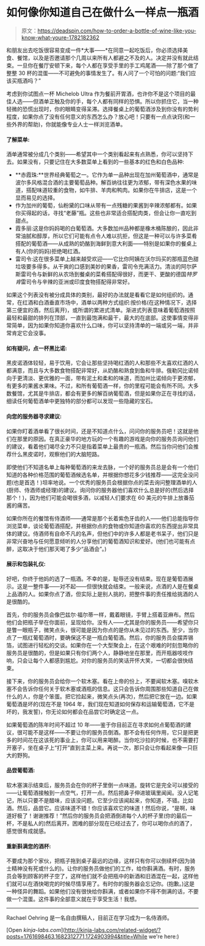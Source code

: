 # 如何像你知道自己在做什么一样点一瓶酒

> 原文：<https://deadspin.com/how-to-order-a-bottle-of-wine-like-you-know-what-youre-1782182362>

和朋友出去吃饭很容易变成一件*大事——*在同意一起吃饭后，你必须选择美食、餐馆，以及是否邀请那个几周以来所有人都避之不及的人。决定并没有就此结束。一旦你在餐厅安顿下来，每个人都在享受手里的手工鸡尾酒——除了那个做了整整 30 杯的混蛋——不可避免的事情发生了。有人问了一个可怕的问题:“我们应该买瓶酒吗？”

考虑到你试图点一杯 Michelob Ultra 作为餐前开胃酒，也许你不是这个项目的最佳人选——但酒单正触及你的手，每个人都有同样的恐惧。所以你抓住它，当一种轻微的恐慌出现时，你的眼睛变得呆滞。选择餐桌上的葡萄酒涉及到你没有的势利程度，如果你点了没有任何意义的东西怎么办？放心吧！只要有一点点诀窍(和一些外界的帮助)，你就能像专业人士一样浏览酒单。

#### **了解菜单:**

酒单通常被分成几个类别——希望其中一个类别看起来有点熟悉，你可以坚持下去。如果没有，只要记住在大多数菜单上看到的一些基本的红色和白色品种:

*   **赤霞珠:**世界经典葡萄之一。它作为单一品种出现在加州葡萄酒中，通常是波尔多风格混合酒的主要葡萄品种。解百纳往往更为浓郁，带有深色水果的味道，搭配味道较重的食物，如牛排、羊肉和鸭肉。如果你在牛排店，这是一个显而易见的选择。
*   作为加州的葡萄，仙粉黛的口味从带有一点残糖的果酱到辛辣浓郁都有。如果你买得起的话，寻找“老藤”瓶。这些也非常适合搭配肉类，但会让你一直吃到甜点。
*   霞多丽:这是你妈妈喝的白葡萄酒。大多数加州品种都是橡木桶陈酿的，因此非常油腻和醇厚，所以它们可能有点令人难以抗拒，但这是一种可以与许多菜肴搭配的葡萄酒——从成熟的奶酪到海鲜到意大利面——特别是如果你的餐桌上有人(你的妈妈)拒绝喝红酒。
*   雷司令:这在很多菜单上越来越受欢迎——它比你阿姨在沃尔玛买的那瓶蓝色甜垃圾要多得多。从干爽的口感到美妙的果香，雷司令充满活力。清淡的阿尔萨斯雷司令与新鲜的从农场到餐桌的菜肴搭配得很好，而更干、更酸的德国*特罗肯*雷司令与辛辣的亚洲或印度食物搭配得非常好。

如果这个列表没有被分成具体的类别，最好的办法就是看看它是如何组织的。通常，在红酒和白酒垂直市场中，酒单以两种方式组织:按价格(在这种情况下，选择第三便宜的酒，然后离开)，或所谓的累进式清单。渐进式列表意味着葡萄酒按照最轻和最甜的排列在顶部，一直到最饱满和最干，最大的在底部。这使事情变得非常简单，因为如果你知道你喜欢什么口味，你可以坚持清单的一端或另一端，并非常肯定它会没事。

#### **如有疑问，点一杯黑比诺:**

黑皮诺酒体较轻，易于饮用，它会让那些坚持喝红酒的人和那些不太喜欢红酒的人都满意，而且与大多数食物搭配非常好，从奶酪和熟食到鱼和牛排。俄勒冈比诺倾向于更清淡、更优雅的一面，带有泥土和柔和的味道，而加州比诺倾向于更浓郁，有更多的果酱水果味。不过，和所有葡萄酒一样，你的里程可能会有所不同。大多数餐馆，尤其是牛排店，都会有更多的解百纳葡萄酒，但是如果你正在寻找的话，细读任何葡萄酒单中更独特的部分都可以发现一些隐藏的宝石。

#### **向您的服务器寻求建议:**

如果你盯着酒单看了很长时间，还是不知道点什么，问问你的服务员吧！这就是他们在那里的原因。在真正豪华的地方玩的一个有趣的游戏是向你的服务员询问他们的建议，看着他们竭尽全力不只是指着菜单上最贵的一瓶酒。然后当你问他们会推荐什么黑皮诺时，观察他们的大脑短路。

即使他们不知道名单上每种葡萄酒的来龙去脉，一个好的服务员总是会有一个他们知道的各种价格范围的葡萄酒候选名单，并根据你想花多少钱推荐——这完全没问题(也是首选！)坦率地说。一个优秀的服务员会根据你点的菜去询问整理酒单的人(厨师、侍酒师或经理)的建议。询问你的服务器他们喜欢什么总是好的(然后选择那个！)，因为他们可能会喝很多酒，以减轻人们要求在 60 美元的牛排上放番茄酱的痛苦。

如果你所在的餐馆有侍酒师——通常是那个长着紫色牙齿的人——他们总能指导你浏览菜单，谈论葡萄酒搭配，并根据你点的食物或你知道你喜欢的东西提出非常具体的建议。侍酒师有自命不凡的名声，但他们中的许多人都是老书呆子，他们只是非常兴奋地与任何愿意倾听的人分享他们的葡萄酒知识和爱好。(他们也可能有点醉，这取决于他们那天喝了多少“品酒会”。)

#### **展示和包装礼仪:**

好吧，你终于他妈的选了一瓶酒。不幸的是，耻辱还没有结束。现在是葡萄酒展示。这是一整件事——对不起——但很快就会结束。一般来说，点酒的人是在餐桌上品酒的人。如果你点了酒，但实际上是别人挑的，把整件事的责任推给挑酒的人是很酷的。

首先，你的服务员会像巴兹尔·福尔蒂一样，戴着眼镜，手臂上搭着亚麻布。然后他们会把瓶子举在你面前，呈现给你。没有人——尤其是你的服务员——希望你只是瞥一眼瓶子，微笑点头，很可能是因为你点的是你从未见过的东西。至少，当你点了一瓶红葡萄酒时，要确保这不是一瓶白葡萄酒。然后，你的服务员会摆弄锡箔，试图进行轻松的交谈。如果你在一个大型聚会上，在这个艰难的时刻忽略你的服务员是很酷的，但是如果只有你们两个人，静静地坐在那里，而开瓶器吱吱作响，只会让每个人都感到尴尬。对你的服务员的笑话开怀大笑，一切都会很快结束。

接下来，你的服务员会给你一个软木塞。看在上帝的份上，不要闻软木塞。嗅软木塞不会告诉你任何关于软木塞或酒瓶的信息。这只会告诉你周围那些知道自己在做什么的人，你是个笨蛋。把它捡起来，微笑点头(再次)，然后把它放在一边。如果葡萄酒是坏的(现在不是 1964 年，我们现在知道如何保存和运输葡萄酒，它不是坏的，我发誓)，你无论如何都会在品尝它时确定这一点。

如果葡萄酒的陈年时间不超过 10 年——鉴于你目前正在寻求如何点葡萄酒的建议，很可能不是这样——不要让你的服务员倒酒。那不会有任何作用，它只是把更多的时间花在这该死的事业上，你可以用来喝醉。当你吃沙拉的时候，也不需要打开塞子，坐在桌子上“打开”直到主菜上来。再说一次，那只会让你看起来像一只巨大的野狗。

#### 品尝葡萄酒:

软木塞演示结束后，服务员会在你的杯子里倒一点味道。旋转它是完全可以接受的——让葡萄酒接触到一点空气，打开一点。然后把鼻子伸进玻璃里闻闻。没人记笔记，所以只要不是醋味，应该没问题。它至少应该闻起来，你知道，不错。比如酒。然后，品尝它。应该味道不错！你应该喜欢它的味道！然后你说，“是啊，味道好极了！谢谢推荐！”然后你的服务员会把酒倒进每个人的杯子里(你的最后一杯，不是私人的)然后离开。困难的部分现在已经过去了，你可以喝你点的酒了，感觉很有成就感。

#### **重新斟满您的酒杯:**

不要成为那个家伙，把瓶子拖到桌子最远的边缘，这样只有你可以倒续杯(因为骑士精神没有死或什么的)。让你的服务员做他们的工作，给你斟满酒。有时，服务员会等到顾客的杯子空了，这样他们就不会把瓶中的新酒和旧酒混在一起，这样他们就可以在酒快喝完的时候尽情享用了。有时你的服务器会忘记你。(抱歉。)这是一种怪异的舞蹈。如果他们没有很快给你斟满，或者如果你不得不倒满的话，不要做一个混蛋。这件事的全部意义就在于享受生活！我想。

* * *

Rachael Oehring 是一名自由撰稿人，目前正在学习成为一名侍酒师。

[Open *kinja-labs.com*](http://kinja-labs.com/related-widget/?posts=1761698463,1682312771,1724903994&title=While we're here:)